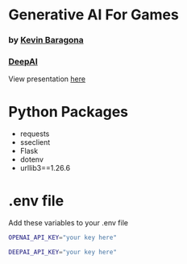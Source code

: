 
# Generative AI For Games

### by [Kevin Baragona](https://twitter.com/kevinbaragona)
### [DeepAI](https://deep.ai)

View presentation [here](https://deep-ai-inc.github.io/ai-games/presentation.html)


# Python Packages

- requests
- sseclient
- Flask
- dotenv
- urllib3==1.26.6

# .env file

Add these variables to your .env file
```bash
OPENAI_API_KEY="your key here"

DEEPAI_API_KEY="your key here"
```
